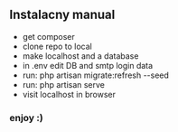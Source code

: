 ## Instalacny manual 

- get composer 
- clone repo to local
- make localhost and a database 
- in .env edit DB and smtp login data 
- run: php artisan migrate:refresh --seed
- run: php artisan serve
- visit localhost in browser 


### enjoy :)